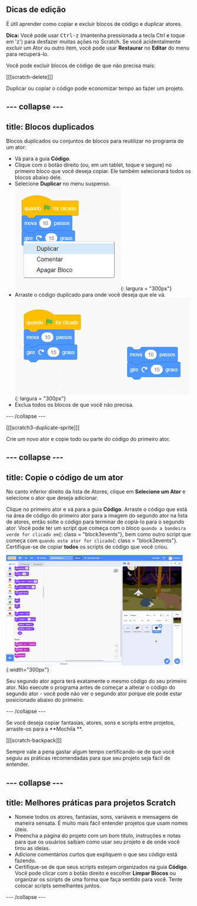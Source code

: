 ## Dicas de edição
É útil aprender como copiar e excluir blocos de código e duplicar atores.

**Dica:** Você pode usar <kbd>Ctrl-z</kbd> (mantenha pressionada a tecla Ctrl e toque em 'z') para desfazer muitas ações no Scratch. Se você acidentalmente excluir um Ator ou outro item, você pode usar **Restaurar** no **Editar** do menu para recuperá-lo.

Você pode excluir blocos de código de que não precisa mais:

[[[scratch-delete]]]

Duplicar ou copiar o código pode economizar tempo ao fazer um projeto.

--- collapse ---
---
title: Blocos duplicados
---

Blocos duplicados ou conjuntos de blocos para reutilizar no programa de um ator:

* Vá para a guia **Código**.
* Clique com o botão direito (ou, em um tablet, toque e segure) no primeiro bloco que você deseja copiar. Ele também selecionará todos os blocos abaixo dele.
* Selecione **Duplicar** no menu suspenso. ![Selecting 'Duplicate' in the menu.](images/scratchguide-duplicate.png){: largura = "300px"}
* Arraste o código duplicado para onde você deseja que ele vá. ![Moving the duplicated code.](images/scratchguide-drag.png){: largura = "300px"}
* Exclua todos os blocos de que você não precisa.

--- /collapse ---

[[[scratch3-duplicate-sprite]]]

Crie um novo ator e copie todo ou parte do código do primeiro ator.

--- collapse ---
---
title: Copie o código de um ator
---

No canto inferior direito da lista de Atores, clique em **Selecione um Ator** e selecione o ator que deseja adicionar.

Clique no primeiro ator e vá para a guia **Código**. Arraste o código que está na área de código do primeiro ator para a imagem do segundo ator na lista de atores, então solte o código para terminar de copiá-lo para o segundo ator. Você pode ter um script que começa com o bloco `quando a bandeira verde for clicado em`{: class = "block3events"}, bem como outro script que começa com `quando este ator for clicado`{: class = "block3events"}. Certifique-se de copiar **todos** os scripts de código que você criou.

![Copiando código para outro ator.](images/challenge1-sprite-list.gif){:width="300px"}

Seu segundo ator agora terá exatamente o mesmo código do seu primeiro ator. Não execute o programa antes de começar a alterar o código do segundo ator - você pode não ver o segundo ator porque ele pode estar posicionado abaixo do primeiro.

--- /collapse ---

Se você deseja copiar fantasias, atores, sons e scripts entre projetos, arraste-os para a **Mochila **.

[[[scratch-backpack]]]

Sempre vale a pena gastar algum tempo certificando-se de que você seguiu as práticas recomendadas para que seu projeto seja fácil de entender.

--- collapse ---
---
title: Melhores práticas para projetos Scratch
---

- Nomeie todos os atores, fantasias, sons, variáveis e mensagens de maneira sensata. É muito mais fácil entender projetos que usam nomes úteis.
- Preencha a página do projeto com um bom título, instruções e notas para que os usuários saibam como usar seu projeto e de onde você tirou as ideias.
- Adicione comentários curtos que expliquem o que seu código está fazendo.
- Certifique-se de que seus scripts estejam organizados na guia **Código**. Você pode clicar com o botão direito e escolher **Limpar Blocos** ou organizar os scripts de uma forma que faça sentido para você. Tente colocar scripts semelhantes juntos.

--- /collapse ---
